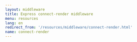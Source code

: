 ```yaml
---
layout: middleware
title: Express connect-render middleware
menu: resources
lang: en
redirect_from: '/resources/middleware/connect-render.html'
name: connect-render
---
```

